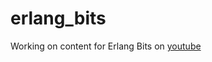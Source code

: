 erlang_bits
=====

Working on content for Erlang Bits on [youtube][youtube]

[youtube]: https://youtube.com/playlist?list=PLW_sOzxD_4gQCxnd0D25B9gxidM62FtFD
